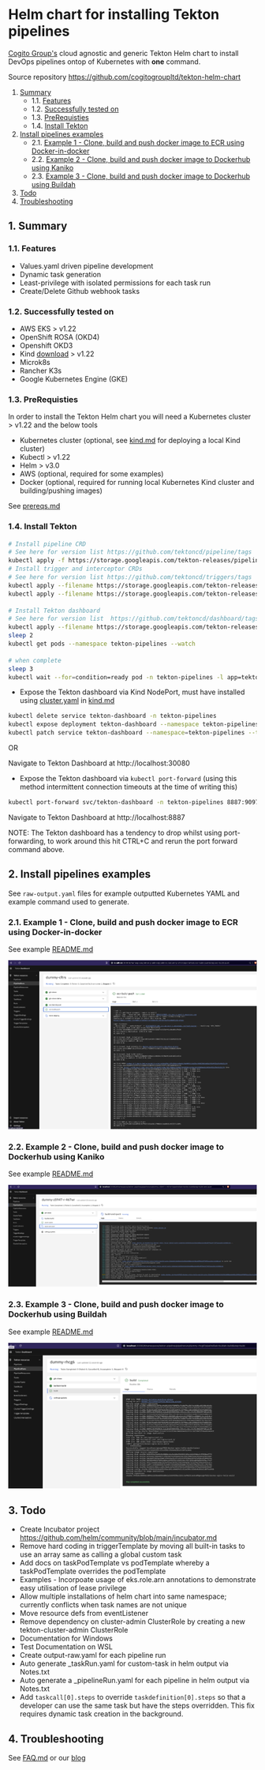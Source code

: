 # Helm chart for installing Tekton pipelines

[Cogito Group's](https://cogitogroup.co.uk) cloud agnostic and generic Tekton Helm chart to install DevOps pipelines ontop of Kubernetes with **one** command. 

Source repository https://github.com/cogitogroupltd/tekton-helm-chart


<!-- vscode-markdown-toc -->
1. [Summary](#Summary)
	* 1.1. [Features](#Features)
	* 1.2. [Successfully tested on](#Successfullytestedon)
	* 1.3. [PreRequisties](#PreRequisties)
	* 1.4. [Install Tekton](#InstallTekton)
2. [Install pipelines examples](#Installpipelinesexamples)
	* 2.1. [Example 1 - Clone, build and push docker image to ECR using Docker-in-docker](#Example1-ClonebuildandpushdockerimagetoECRusingDocker-in-docker)
	* 2.2. [Example 2 - Clone, build and push docker image to Dockerhub using Kaniko](#Example2-ClonebuildandpushdockerimagetoDockerhubusingKaniko)
	* 2.3. [Example 3 - Clone, build and push docker image to Dockerhub using Buildah](#Example3-ClonebuildandpushdockerimagetoDockerhubusingBuildah)
3. [Todo](#Todo)
4. [Troubleshooting](#Troubleshooting)

<!-- vscode-markdown-toc-config
	numbering=true
	autoSave=true
	/vscode-markdown-toc-config -->
<!-- /vscode-markdown-toc -->





##  1. <a name='Summary'></a>Summary


###  1.1. <a name='Features'></a>Features

- Values.yaml driven pipeline development 
- Dynamic task generation
- Least-privilege with isolated permissions for each task run
- Create/Delete Github webhook tasks


###  1.2. <a name='Successfullytestedon'></a>Successfully tested on

 - AWS EKS > v1.22
 - OpenShift ROSA (OKD4)
 - Openshift OKD3
 - Kind [download](https://kind.sigs.k8s.io/) > v1.22
 - Microk8s
 - Rancher K3s 
 - Google Kubernetes Engine (GKE)


###  1.3. <a name='PreRequisties'></a>PreRequisties 

In order to install the Tekton Helm chart you will need a Kubernetes cluster > v1.22 and the below tools

- Kubernetes cluster (optional, see [kind.md](./docs/kind.md) for deploying a local Kind cluster)
- Kubectl > v1.22
- Helm > v3.0
- AWS (optional, required for some examples)
- Docker (optional, required for running local Kubernetes Kind cluster and building/pushing images)

See [prereqs.md](./prereqs.md)


###  1.4. <a name='InstallTekton'></a>Install Tekton

```bash
# Install pipeline CRD
# See here for version list https://github.com/tektoncd/pipeline/tags
kubectl apply -f https://storage.googleapis.com/tekton-releases/pipeline/previous/v0.40.2/release.yaml
# Install trigger and interceptor CRDs
# See here for version list https://github.com/tektoncd/triggers/tags
kubectl apply --filename https://storage.googleapis.com/tekton-releases/triggers/previous/v0.20.1/release.yaml
kubectl apply --filename https://storage.googleapis.com/tekton-releases/triggers/previous/v0.20.1/interceptors.yaml

# Install Tekton dashboard
# See here for version list  https://github.com/tektoncd/dashboard/tags
kubectl apply --filename https://storage.googleapis.com/tekton-releases/dashboard/previous/v0.29.2/tekton-dashboard-release.yaml
sleep 2
kubectl get pods --namespace tekton-pipelines --watch

# when complete
sleep 3
kubectl wait --for=condition=ready pod -n tekton-pipelines -l app=tekton-dashboard

```

- Expose the Tekton dashboard via Kind NodePort, must have installed using [cluster.yaml](./cluster.yaml) in [kind.md](./docs/kind.md)

```bash
kubectl delete service tekton-dashboard -n tekton-pipelines
kubectl expose deployment tekton-dashboard --namespace tekton-pipelines --type=NodePort
kubectl patch service tekton-dashboard --namespace=tekton-pipelines --type='json' --patch='[{"op": "replace", "path": "/spec/ports/0/nodePort", "value":30080}]'
```
OR 

Navigate to Tekton Dashboard at http://localhost:30080

- Expose the Tekton dashboard via `kubectl port-forward` (using this method intermittent connection timeouts at the time of writing this)

```bash
kubectl port-forward svc/tekton-dashboard -n tekton-pipelines 8887:9097 
```

Navigate to Tekton Dashboard at http://localhost:8887

NOTE: The Tekton dashboard has a tendency to drop whilst using port-forwarding, to work around this hit CTRL+C and rerun the port forward command above. 

##  2. <a name='Installpipelinesexamples'></a>Install pipelines examples

See `raw-output.yaml` files for example outputted Kubernetes YAML and example command used to generate.



###  2.1. <a name='Example1-ClonebuildandpushdockerimagetoECRusingDocker-in-docker'></a>Example 1 - Clone, build and push docker image to ECR using Docker-in-docker

See example [README.md](./examples/tekton-ecr-build-deploy/README.md)

![](./examples/tekton-ecr-build-deploy/2022-10-17-23-18-35.png)

###  2.2. <a name='Example2-ClonebuildandpushdockerimagetoDockerhubusingKaniko'></a>Example 2 - Clone, build and push docker image to Dockerhub using Kaniko

See example [README.md](./examples/tekton-kaniko-build-deploy/README.md)

![](./examples/tekton-kaniko-build-deploy/2022-10-17-23-36-33.png)

###  2.3. <a name='Example3-ClonebuildandpushdockerimagetoDockerhubusingBuildah'></a>Example 3 - Clone, build and push docker image to Dockerhub using Buildah

See example [README.md](./examples/tekton-buildah-build-deploy/README.md)

![](./examples/tekton-buildah-build-deploy/2022-10-18-00-06-27.png)



##  3. <a name='Todo'></a>Todo
- Create Incubator project https://github.com/helm/community/blob/main/incubator.md
- Remove hard coding in triggerTemplate by moving all built-in tasks to use an array same as calling a global custom task
- Add docs on taskPodTemplate vs podTemplate whereby a taskPodTemplate overrides the podTemplate
- Examples - Incorpoate usage of eks.role.arn annotations to demonstrate easy utilisation of lease privilege 
- Allow multiple installations of helm chart into same namespace; currently conflicts when task names are not unique
- Move resource defs from eventListener
- Remove dependency on cluster-admin ClusterRole by creating a new tekton-cluster-admin ClusterRole 
- Documentation for Windows
- Test Documentation on WSL
- Create output-raw.yaml for each pipeline run
- Auto generate _taskRun.yaml for custom-task in helm output via Notes.txt
- Auto generate a _pipelineRun.yaml for each pipeline in helm output via Notes.txt
- Add `taskcall[0].steps` to override `taskdefinition[0].steps` so that a developer can use the same task but have the steps overridden. This fix requires dynamic task creation in the background.
##  4. <a name='Troubleshooting'></a>Troubleshooting

See [FAQ.md](./docs/FAQ.md) or our [blog](https://cogitogroup.co.uk/blog)